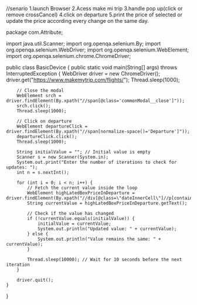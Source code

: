 //senario
1.launch Browser
2.Acess make mi trip
3.handle pop up(click or remove crossCancel)
4.click on departure
5.print the price of selected or update the price according every change on the same day.


package com.Attribute;

import java.util.Scanner;
import org.openqa.selenium.By;
import org.openqa.selenium.WebDriver;
import org.openqa.selenium.WebElement;
import org.openqa.selenium.chrome.ChromeDriver;

public class BasicDevice {
    public static void main(String[] args) throws InterruptedException {
        WebDriver driver = new ChromeDriver();
        driver.get("https://www.makemytrip.com/flights/");
        Thread.sleep(1000);

        // Close the modal
        WebElement srch = driver.findElement(By.xpath("//span[@class='commonModal__close']"));
        srch.click();
        Thread.sleep(1000);

        // Click on departure
        WebElement departureClick = driver.findElement(By.xpath("//span[normalize-space()='Departure']"));
        departureClick.click();
        Thread.sleep(1000);

        String initialValue = ""; // Initial value is empty
        Scanner s = new Scanner(System.in);
        System.out.print("Enter the number of iterations to check for updates: ");
        int n = s.nextInt();
        
        for (int i = 0; i < n; i++) {
            // Fetch the current value inside the loop
            WebElement highLatedBoxPriceInDeparture = driver.findElement(By.xpath("//div[@class=\"dateInnerCell\"]//p[contains(text(),'₹')]"));
            String currentValue = highLatedBoxPriceInDeparture.getText();
            
            // Check if the value has changed
            if (!currentValue.equals(initialValue)) {
                initialValue = currentValue;
                System.out.println("Updated value: " + currentValue);
            } else {
                System.out.println("Value remains the same: " + currentValue);
            }

            Thread.sleep(10000); // Wait for 10 seconds before the next iteration
        }

        driver.quit();
    }
}
